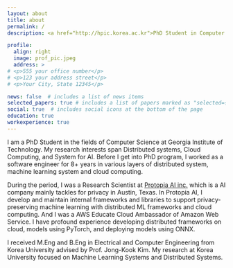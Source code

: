```yaml
---
layout: about
title: about
permalink: /
description: <a href="http://hpic.korea.ac.kr">PhD Student in Computer Science @System for Artificial Intelligence Lab, Georgia Institute of Technology</a>

profile:
  align: right
  image: prof_pic.jpeg
  address: >
# <p>555 your office number</p>
# <p>123 your address street</p>
# <p>Your City, State 12345</p>

news: false  # includes a list of news items
selected_papers: true # includes a list of papers marked as "selected={true}"
social: true  # includes social icons at the bottom of the page
education: true
workexperience: true
---
```


I am a PhD Student in the fields of Computer Science at Georgia Institute of Technology. My research interests span Distributed systems, Cloud Computing, and System for AI. Before I get into PhD program, I worked as a software engineer for 8+ years in various layers of distributed system, machine learning system and cloud computing.

During the period, I was a Research Scientist at [Protopia AI inc.](https://protopia.ai/) which is a AI company mainly tackles for privacy in Austin, Texas. In Protopia AI, I develop and maintain internal frameworks and libraries to support privacy-preserving machine learning with distributed ML frameworks and cloud computing. And I was a AWS Educate Cloud Ambassador of Amazon Web Service. I have profound experience developing distributed frameworks on cloud, models using PyTorch, and deploying models using ONNX.

I received M.Eng and B.Eng in Electrical and Computer Engineering from Korea University advised by Prof. Jong-Kook Kim. My research at Korea University focused on Machine Learning Systems and Distributed Systems.
